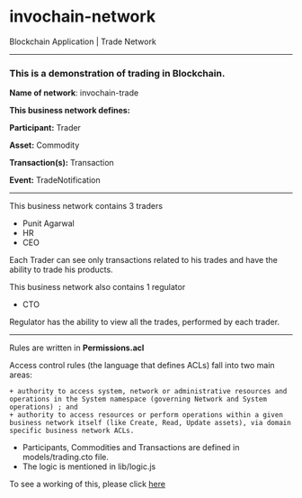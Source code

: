 # invochain-network
Blockchain Application | Trade Network

---

### This is a demonstration of trading in Blockchain.

**Name of network**: invochain-trade

**This business network defines:**

**Participant:** Trader

**Asset:** Commodity

**Transaction(s):** Transaction

**Event:** TradeNotification

---

This business network contains 3 traders
  + Punit Agarwal
  + HR
  + CEO

Each Trader can see only transactions related to his trades and have the ability to trade his products.

This business network also contains 1 regulator
  + CTO
  
Regulator has the ability to view all the trades, performed by each trader.

---
Rules are written in **Permissions.acl**

Access control rules (the language that defines ACLs) fall into two main areas:

    + authority to access system, network or administrative resources and operations in the System namespace (governing Network and System operations) ; and
    + authority to access resources or perform operations within a given business network itself (like Create, Read, Update assets), via domain specific business network ACLs.

+ Participants, Commodities and Transactions are defined in models/trading.cto file.
+ The logic is mentioned in lib/logic.js


To see a working of this, please click [here](https://drive.google.com/open?id=1nEfx5ZhMZ62JhHOQ_fcADsjh-Gb4TgHS)
